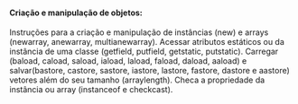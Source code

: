 #### Criação e manipulação de objetos: 

Instruções para a criação e manipulação de instâncias (new) e arrays (newarray, anewarray, multianewarray). Acessar atributos estáticos ou da instância de uma classe (getfield, putfield, getstatic, putstatic). Carregar (baload, caload, saload, iaload, laload, faload, daload, aaload) e salvar(bastore, castore, sastore, iastore, lastore, fastore, dastore e aastore) vetores além do seu tamanho (arraylength). Checa a propriedade da instância ou array (instanceof e checkcast).